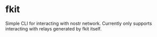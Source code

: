 # fkit

Simple CLI for interacting with nostr network. Currently only supports interacting with relays generated by fkit itself.
